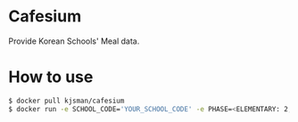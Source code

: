 # Cafesium
Provide Korean Schools' Meal data.

# How to use

```sh
$ docker pull kjsman/cafesium
$ docker run -e SCHOOL_CODE='YOUR_SCHOOL_CODE' -e PHASE=<ELEMENTARY: 2, MIDDLE: 3, HIGH: 4> -p 6537:6537 kjsman/cafesium
```
